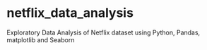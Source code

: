 # netflix_data_analysis
Exploratory Data Analysis of Netflix dataset using Python, Pandas, matplotlib and Seaborn
